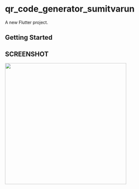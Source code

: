 # qr_code_generator_sumitvarun

A new Flutter project.

## Getting Started

## SCREENSHOT
<img src = 'https://user-images.githubusercontent.com/52107131/142614681-f46a5c5e-0f46-4897-92e4-91603e1190b1.jpg' height = '400'>
